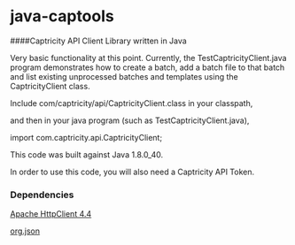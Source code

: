 # java-captools
####Captricity API Client Library written in Java

Very basic functionality at this point.  Currently, the TestCaptricityClient.java program demonstrates how to create a batch, add a batch file to that batch and list existing unprocessed batches and templates using the CaptricityClient class.

Include com/captricity/api/CaptricityClient.class in your classpath,

and then in your java program (such as TestCaptricityClient.java),

import com.captricity.api.CaptricityClient;

This code was built against Java 1.8.0_40.

In order to use this code, you will also need a Captricity API Token.

### Dependencies

[Apache HttpClient 4.4](http://psg.mtu.edu/pub/apache//httpcomponents/httpclient/binary/httpcomponents-client-4.4-bin.zip)

[org.json](http://central.maven.org/maven2/org/json/json/20140107/json-20140107.jar)

